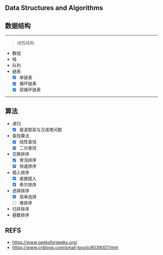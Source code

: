 ## Data Structures and Algorithms
## 数据结构
------------------
> 线性结构
- 数组
- 栈
- 队列
- 链表
  - [x] 单链表
  - [x] 循环链表
  - [x] 双循环链表
--------------------
## 算法
  - 递归  
    - [x] 斐波那契与汉诺塔问题
  - 查找算法
    - [x] 线性查找
    - [x] 二分查找
  - 交换排序
    - [x] 冒泡排序
    - [x] 快速排序
  - 插入排序  
    - [x] 直接插入
    - [x] 希尔排序
  - 选择排序
    - [x] 简单选择
    - [ ] 堆排序
  - 归并排序
  - 基数排序 
  
## REFS
- https://www.geeksforgeeks.org/
- https://www.cnblogs.com/small-boy/p/8039007.html